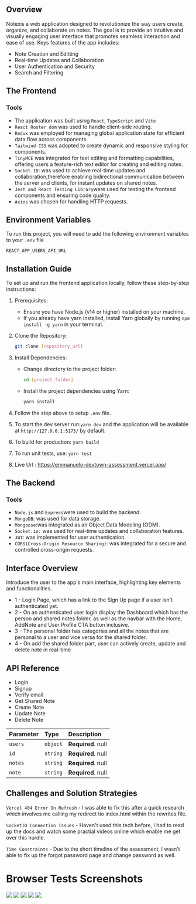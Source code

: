 ## Overview
Notexis a web application designed to revolutionize the way users create, organize, and collaborate on notes. The goal is to provide an intuitive and visually engaging user interface that promotes seamless interaction and ease of use. Keys features of the app includes:
* Note Creation and Editting
* Real-time Updates and Collaboration
* User Authentication and Security
* Search and Filtering

## The Frontend

### Tools
* The application was built using `React`, `TypeScript` and `Vite`
* `React Router dom` was used to handle client-side routing. 
* `Redux` was employed for managing global application state for efficient data flow across components.
* `Tailwind CSS` was adopted to create dynamic and responsive styling for components.
* `TinyMCE` was integrated for text editing and formatting capabilities, offering users a feature-rich text editor for creating and editing notes.
* `Socket.IO`: was used to achieve real-time updates and collaboration,therefore enabling bidirectional communication between the server and clients, for instant updates on shared notes.
* `Jest and React Testing Library`were used for testing the frontend components and ensuring code quality.
* `Axios` was chosen for handling HTTP requests.

## Environment Variables
To run this project, you will need to add the following environment variables to your `.env` file

`REACT_APP_USERS_API_URL`

## Installation Guide
To set up and run the frontend application locally, follow these step-by-step instructions:

1. Prerequisites:
   - Ensure you have Node.js (v14 or higher) installed on your machine.
   - If you already have yarn installed, Install Yarn globally by running `npm install -g yarn` in your terminal.

2. Clone the Repository:
     ```bash
     git clone [repository_url]
     ```

3. Install Dependencies:
   - Change directory to the project folder:
     ```bash
     cd [project_folder]
     ```
   - Install the project dependencies using Yarn:
     ```bash
     yarn install
     ```
4. Follow the step above to setup `.env` file.
5. To start the dev server run:```yarn dev``` and the application will be available at `http://127.0.0.1:5173/` by default.
6. To build for production: ```yarn build```
7. To run unit tests, use: ```yarn test```
8. Live Url : https://emmanuelo-devtown-assessment.vercel.app/

## The Backend

### Tools
*  `Node.js` and `Express`were used to build the backend.
*  `MongoDB`: was used for data storage.
*  `Mongoose`:was integrated as an Object Data Modeling (ODM).
*  `Socket.io:` was used for real-time updates and collaboration features.
*  `JWT`: was implemented for user authentication.
*  `CORS(Cross-Origin Resource Sharing)`: was integrated for a secure and controlled cross-origin requests.

     
## Interface Overview

Introduce the user to the app's main interface, highlighting key elements and functionalities.
* 1 - Login Page, which has a link to the Sign Up page if a user isn't authenticated yet.
* 2 - On an authenticated user login display the Dashboard which has the person and shared notes folder, as well as the navbar with the Home, AddNote and User Profile CTA button inclusive.
* 3 - The personal folder has categories and all the notes that are personal to a user and vice versa for the shared folder.
* 4 - On add the shared folder part, user can actively create, update and delete note in real-time

## API Reference
* Login
* Signup
* Verify email
* Get Shared Note
* Create Note
* Update Note
* Delete Note




| Parameter | Type     | Description                |
| :-------- | :------- | :------------------------- |
| `users` | `object` | **Required**. null |
| `id` | `string` | **Required**. null |
| `notes` | `string` | **Required**. null |
| `note` | `string` | **Required**. null |



## Challenges and Solution Strategies
`Vercel 404 Error On Refresh` -  I was able to fix this after a quick research which involves me calling my redirect tio index.html within the rewrites file.


`SocketIO Connection Issues` - Haven't used this tech before, I had to read up the docs and watch some practial videos online which enable me get over this hurdle.

`Time Constraints` - Due to the short timeline of the assessment, I wasn't able to fix up the forgot password page and change password as well.


# Browser Tests Screenshots
![](https://hackmd.io/_uploads/SyUMGNdc2.png)
![](https://hackmd.io/_uploads/r1uGfN_qh.png)
![](https://hackmd.io/_uploads/HJ9Mz4uch.png)
![](https://hackmd.io/_uploads/SkuMfNuch.png)
![](https://hackmd.io/_uploads/SJ8L4Nu53.png)
